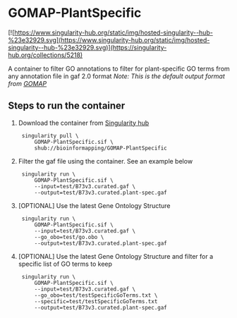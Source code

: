 # GOMAP-PlantSpecific

[![https://www.singularity-hub.org/static/img/hosted-singularity--hub-%23e32929.svg](https://www.singularity-hub.org/static/img/hosted-singularity--hub-%23e32929.svg)](https://singularity-hub.org/collections/5218)

A container to filter GO annotations to filter for plant-specific GO terms from any annotation file in gaf 2.0 format
*Note: This is the default output format from [GOMAP](https://github.com/Dill-PICL/GOMAP-singularity)*  

## Steps to run the container

1. Download the container from [Singularity hub](https://singularity-hub.org/)
   ```
	singularity pull \
		GOMAP-PlantSpecific.sif \
		shub://bioinformapping/GOMAP-PlantSpecific
   ```
2. Filter the gaf file using the container. See an example below
   ```
	singularity run \
		GOMAP-PlantSpecific.sif \
		--input=test/B73v3.curated.gaf \
		--output=test/B73v3.curated.plant-spec.gaf
   ```
3. [OPTIONAL] Use the latest Gene Ontology Structure
   ```
	singularity run \
		GOMAP-PlantSpecific.sif \
		--input=test/B73v3.curated.gaf \
		--go_obo=test/go.obo \
		--output=test/B73v3.curated.plant-spec.gaf
   ```
4. [OPTIONAL] Use the latest Gene Ontology Structure and filter for a specific list of GO terms to keep
   ```
	singularity run \
		GOMAP-PlantSpecific.sif \
		--input=test/B73v3.curated.gaf \
		--go_obo=test/testSpecificGoTerms.txt \
		--specific=test/testSpecificGoTerms.txt
		--output=test/B73v3.curated.plant-spec.gaf
   ```
